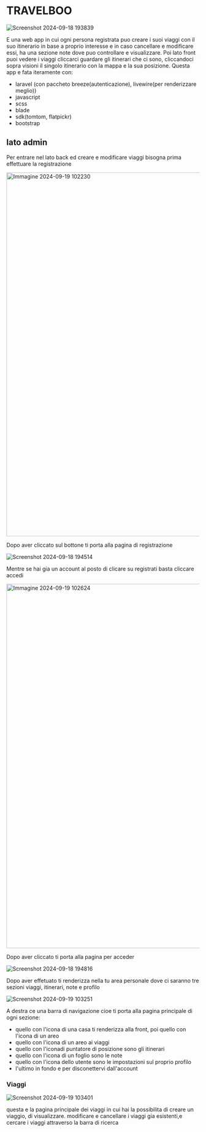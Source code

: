 # TRAVELBOO

![Screenshot 2024-09-18 193839](https://github.com/user-attachments/assets/ea2dba99-582e-4a50-9549-384159760725)


E una web app in cui ogni persona registrata puo creare i suoi viaggi con il suo itinerario in base a proprio interesse e in caso cancellare e modificare essi, ha una sezione note dove puo controllare e visualizzare.
Poi lato front puoi vedere i viaggi cliccarci guardare gli itinerari che ci sono, cliccandoci sopra visioni il singolo itinerario con la mappa e la sua posizione.
Questa app e fata iteramente con:

-   laravel (con paccheto breeze(autenticazione), livewire(per renderizzare meglio))
-   javascript
-   scss
-   blade
-   sdk(tomtom, flatpickr)
-   bootstrap

## lato admin

Per entrare nel lato back ed creare e modificare viaggi bisogna prima effettuare la registrazione

<img width="949" alt="Immagine 2024-09-19 102230" src="https://github.com/user-attachments/assets/cf12436b-b561-41d7-af08-1d214a96dafc">

Dopo aver cliccato sul bottone ti porta alla pagina di registrazione

![Screenshot 2024-09-18 194514](https://github.com/user-attachments/assets/1bbf328e-7c69-4177-a152-1c5d9bdcc26f)

Mentre se hai gia un account al posto di clicare su registrati basta cliccare accedi

<img width="950" alt="Immagine 2024-09-19 102624" src="https://github.com/user-attachments/assets/72a3bea0-2128-48fe-b627-c44343d1112d">

Dopo aver cliccato ti porta alla pagina per acceder

![Screenshot 2024-09-18 194816](https://github.com/user-attachments/assets/421c966e-bb2f-458b-93cc-15a01f4fe183)

Dopo aver effetuato ti renderizza nella tu area personale dove ci saranno tre sezioni viaggi, itinerari, note e profilo

![Screenshot 2024-09-19 103251](https://github.com/user-attachments/assets/9c4b019c-09c9-496a-bbc2-3fc01fc99769)

A destra ce una barra di navigazione cioe ti porta alla pagina principale di ogni sezione:
- quello con l'icona di una casa ti renderizza alla front, poi quello con l'icona di un areo
- quello con l'icona di un areo ai viaggi
- quello con l'iconadi puntatore di posizione sono gli itinerari
- quello con l'icona di un foglio sono le note
- quello con l'icona dello utente sono le impostazioni sul proprio profilo
- l'ultimo in fondo e per disconettervi dall'account

### Viaggi

![Screenshot 2024-09-19 103401](https://github.com/user-attachments/assets/78d0d8d2-c123-49d7-99be-326bfd8e83fd)

questa e la pagina principale dei viaggi in cui hai la possibilita di creare un viaggio, di visualizzare. modificare e cancellare i viaggi gia esistenti,e cercare i viaggi attraverso la barra di ricerca 




















